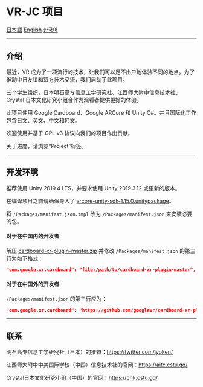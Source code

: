 # VR-JC 项目

[日本語](README.ja.md) [English](README.md) [한국어](README.kr.md)

---

## 介绍

最近，VR 成为了一项流行的技术，让我们可以足不出户地体验不同的地点。为了推动中日友谊和双方技术交流，我们启动了此项目。

三个学生组织，日本明石高专信息工学研究社、江西师大附中信息技术社、Crystal 日本文化研究小组合作为观看者提供更好的体验。

此项目使用 Google Cardboard、Google ARCore 和 Unity C#。并且国际化工作包含日文、英文、中文和韩文。

欢迎使用并基于 GPL v3 协议向我们的项目作出贡献。

关于进度，请浏览“Project”标签。

---

## 开发环境

推荐使用 Unity 2019.4 LTS，并要求使用 Unity 2019.3.12 或更新的版本。

在编译项目之前请确保导入了 [arcore-unity-sdk-1.15.0.unitypackage](https://github.com/google-ar/arcore-unity-sdk/releases/download/v1.18.0/arcore-unity-sdk-1.15.0.unitypackage)。

将 ```/Packages/manifest.json.tmpl``` 改为 ```/Packages/manifest.json``` 来安装必要的包。

#### 对于在中国内的开发者

解压 [cardboard-xr-plugin-master.zip](https://github.com/googlevr/cardboard-xr-plugin/archive/master.zip) 并修改 ```/Packages/manifest.json``` 的第三行为如下格式：

```json
"com.google.xr.cardboard": "file:/path/to/cardboard-xr-plugin-master",
```

#### 对于在中国外的开发者

```/Packages/manifest.json``` 的第三行应为：

```json
"com.google.xr.cardboard": "https://github.com/googlevr/cardboard-xr-plugin.git",
```

---

## 联系

明石高专信息工学研究社（日本）的推特：https://twitter.com/jyoken/

江西师大附中中美国际学校（中国）信息技术社的官网：https://aitc.cstu.gq/

Crystal日本文化研究小组（中国）的官网：https://cnk.cstu.gq/
